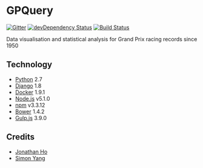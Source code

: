 GPQuery
=======

[![Gitter](https://badges.gitter.im/Join%20Chat.svg)](https://gitter.im/loljoho/GPQuery?utm_source=badge&utm_medium=badge&utm_campaign=pr-badge) 
[![devDependency Status](https://david-dm.org/loljoho/GPQuery.svg)](https://david-dm.org/loljoho/GPQuery.svg#info=devDependencies)
[![Build Status](https://travis-ci.org/loljoho/GPQuery.svg)](https://travis-ci.org/loljoho/GPQuery)

Data visualisation and statistical analysis for Grand Prix racing records since 1950


Technology
----------

 - [Python](//www.python.org) 2.7
 - [Django](//www.djangoproject.com/) 1.8
 - [Docker](//docker.com) 1.9.1
 - [Node.js](//nodejs.org) v5.1.0
 - [npm](//npmjs.com) v3.3.12
 - [Bower](//bower.io) 1.4.2
 - [Gulp.js](//gulpjs.com) 3.9.0



Credits
-------

 - [Jonathan Ho](https://github.com/loljoho)
 - [Simon Yang](https://github.com/simonyangme)
